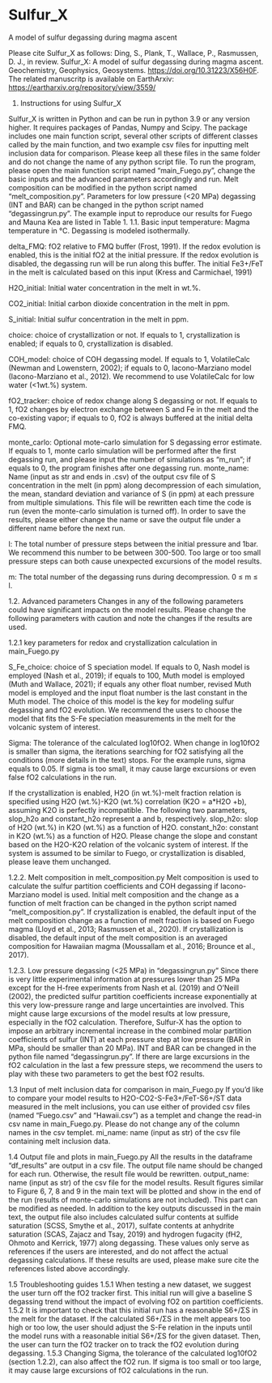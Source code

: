 # Sulfur_X
A model of sulfur degassing during magma ascent

Please cite Sulfur_X as follows:
Ding, S., Plank, T., Wallace, P., Rasmussen, D. J., in review. Sulfur_X: A model of sulfur degassing during magma ascent. Geochemistry, Geophysics, Geosystems. 
https://doi.org/10.31223/X56H0F. The related manuscritp is available on EarthArxiv: https://eartharxiv.org/repository/view/3559/

1.	Instructions for using Sulfur_X

Sulfur_X is written in Python and can be run in python 3.9 or any version higher. It requires packages of Pandas, Numpy and Scipy. The package includes one main function script, several other scripts of different classes called by the main function, and two example csv files for inputting melt inclusion data for comparison. Please keep all these files in the same folder and do not change the name of any python script file. To run the program, please open the main function script named “main_Fuego.py”, change the basic inputs and the advanced parameters accordingly and run. Melt composition can be modified in the python script named “melt_composition.py”. Parameters for low pressure (<20 MPa) degassing (INT and BAR) can be changed in the python script named “degassingrun.py”. The example input to reproduce our results for Fuego and Mauna Kea are listed in Table 1. 
1.1.	Basic input
temperature: Magma temperature in °C. Degassing is modeled isothermally. 

delta_FMQ: fO2 relative to FMQ buffer (Frost, 1991). If the redox evolution is enabled, this is the initial fO2 at the initial pressure. If the redox evolution is disabled, the degassing run will be run along this buffer. The initial Fe3+/FeT in the melt is calculated based on this input (Kress and Carmichael, 1991)

H2O_initial: Initial water concentration in the melt in wt.%.

CO2_initial: Initial carbon dioxide concentration in the melt in ppm.

S_initial: Initial sulfur concentration in the melt in ppm.

choice: choice of crystallization or not. If equals to 1, crystallization is enabled; if equals to 0, crystallization is disabled. 

COH_model: choice of COH degassing model. If equals to 1, VolatileCalc (Newman and Lowenstern, 2002); if equals to 0, Iacono-Marziano model (Iacono-Marziano et al., 2012). We recommend to use VolatileCalc for low water (<1wt.%) system.

fO2_tracker: choice of redox change along S degassing or not. If equals to 1, fO2 changes by electron exchange between S and Fe in the melt and the co-existing vapor; if equals to 0, fO2 is always buffered at the initial delta FMQ.

monte_carlo: Optional mote-carlo simulation for S degassing error estimate. If equals to 1, monte carlo simulation will be performed after the first degassing run, and please input the number of simulations as “m_run”; if equals to 0, the program finishes after one degassing run. monte_name: Name (input as str and ends in .csv) of the output csv file of S concentration in the melt (in ppm) along decompression of each simulation, the mean, standard deviation and variance of S (in ppm) at each pressure from multiple simulations. This file will be rewritten each time the code is run (even the monte-carlo simulation is turned off). In order to save the results, please either change the name or save the output file under a different name before the next run. 

l: The total number of pressure steps between the initial pressure and 1bar. We recommend this number to be between 300-500. Too large or too small pressure steps can both cause unexpected excursions of the model results.

m: The total number of the degassing runs during decompression. 0 ≤ m ≤ l.

1.2.	 Advanced parameters
Changes in any of the following parameters could have significant impacts on the model results. Please change the following parameters with caution and note the changes if the results are used.

1.2.1 key parameters for redox and crystallization calculation in main_Fuego.py

S_Fe_choice: choice of S speciation model. If equals to 0, Nash model is employed (Nash et al., 2019); if equals to 100, Muth model is employed (Muth and Wallace, 2021); if equals any other float number, revised Muth model is employed and the input float number is the last constant in the Muth model. The choice of this model is the key for modeling sulfur degassing and fO2 evolution. We recommend the users to choose the model that fits the S-Fe speciation measurements in the melt for the volcanic system of interest.

Sigma: The tolerance of the calculated log10fO2. When change in log10fO2 is smaller than sigma, the iterations searching for fO2 satisfying all the conditions (more details in the text) stops. For the example runs, sigma equals to 0.05. If sigma is too small, it may cause large excursions or even false fO2 calculations in the run.

If the crystallization is enabled, H2O (in wt.%)-melt fraction relation is specified using H2O (wt.%)-K2O (wt.%) correlation (K2O = a*H2O +b), assuming K2O is perfectly incompatible. The following two parameters, slop_h2o and constant_h2o represent a and b, respectively. 
slop_h2o: slop of H2O (wt.%) in K2O (wt.%) as a function of H2O.
constant_h2o: constant in K2O (wt.%) as a function of H2O. 
Please change the slope and constant based on the H2O-K2O relation of the volcanic system of interest. If the system is assumed to be similar to Fuego, or crystallization is disabled, please leave them unchanged. 

1.2.2. Melt composition in melt_composition.py
Melt composition is used to calculate the sulfur partition coefficients and COH degassing if Iacono-Marziano model is used. Initial melt composition and the change as a function of melt fraction can be changed in the python script named “melt_composition.py”. If crystallization is enabled, the default input of the melt composition change as a function of melt fraction is based on Fuego magma (Lloyd et al., 2013; Rasmussen et al., 2020). If crystallization is disabled, the default input of the melt composition is an averaged composition for Hawaiian magma (Moussallam et al., 2016; Brounce et al., 2017). 

1.2.3. Low pressure degassing (<25 MPa) in “degassingrun.py”
Since there is very little experimental information at pressures lower than 25 MPa except for the H-free experiments from Nash et al. (2019) and O’Neill (2002), the predicted sulfur partition coefficients increase exponentially at this very low-pressure range and large uncertainties are involved. This might cause large excursions of the model results at low pressure, especially in the fO2 calculation. Therefore, Sulfur-X has the option to impose an arbitrary incremental increase in the combined molar partition coefficients of sulfur (INT) at each pressure step at low pressure (BAR in MPa, should be smaller than 20 MPa). INT and BAR can be changed in the python file named “degassingrun.py”. If there are large excursions in the fO2 calculation in the last a few pressure steps, we recommend the users to play with these two parameters to get the best fO2 results.

1.3 Input of melt inclusion data for comparison in main_Fuego.py
If you’d like to compare your model results to H2O-CO2-S-Fe3+/FeT-S6+/ST data measured in the melt inclusions, you can use either of provided csv files (named “Fuego.csv” and “Hawaii.csv”) as a templet and change the read-in csv name in main_Fuego.py. Please do not change any of the column names in the csv templet. 
mi_name: name (input as str) of the csv file containing melt inclusion data. 

1.4 Output file and plots in main_Fuego.py
All the results in the dataframe “df_results” are output in a csv file. The output file name should be changed for each run. Otherwise, the result file would be rewritten.
output_name: name (input as str) of the csv file for the model results. 
Result figures similar to Figure 6, 7, 8 and 9 in the main text will be plotted and show in the end of the run (results of monte-carlo simulations are not included). This part can be modified as needed. 
In addition to the key outputs discussed in the main text, the output file also includes calculated sulfur contents at sulfide saturation (SCSS, Smythe et al., 2017), sulfate contents at anhydrite saturation (SCAS, Zajacz and Tsay, 2019) and hydrogen fugacity (fH2, Ohmoto and Kerrick, 1977) along degassing. These values only serve as references if the users are interested, and do not affect the actual degassing calculations. If these results are used, please make sure cite the references listed above accordingly.

1.5 Troubleshooting guides
1.5.1 When testing a new dataset, we suggest the user turn off the fO2 tracker first. This initial run will give a baseline S degassing trend without the impact of evolving fO2 on partition coefficients. 
1.5.2 It is important to check that this initial run has a reasonable S6+/ΣS in the melt for the dataset. If the calculated S6+/ΣS in the melt appears too high or too low, the user should adjust the S-Fe relation in the inputs until the model runs with a reasonable initial S6+/ΣS for the given dataset. Then, the user can turn the fO2 tracker on to track the fO2 evolution during degassing. 
1.5.3 Changing Sigma, the tolerance of the calculated log10fO2 (section 1.2.2), can also affect the fO2 run. If sigma is too small or too large, it may cause large excursions of fO2 calculations in the run.

